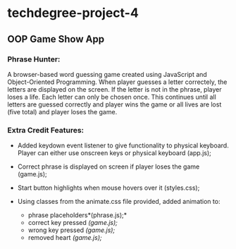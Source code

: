 # techdegree-project-4
 ## **OOP Game Show App**

 ### Phrase Hunter:

 A browser-based word guessing game created using JavaScript and Object-Oriented Programming. When player guesses a letter correctely, the letters are displayed on the screen. If the letter is not in the phrase, player loses a life. Each letter can only be chosen once. This continues until all letters are guessed correctly and player wins the game or all lives are lost (five total) and player loses the game.

 ### Extra Credit Features:

   * Added keydown event listener to give functionality to physical keyboard. Player can either use onscreen keys or physical keyboard (app.js);

   * Correct phrase is displayed on screen if player loses the game (game.js);

  * Start button highlights when mouse hovers over it (styles.css);

   * Using classes from the animate.css file provided, added animation to:

     - phrase placeholders*(phrase.js);*
     - correct key pressed *(game.js);*
     - wrong key pressed *(game.js);*
     - removed heart *(game.js);*

